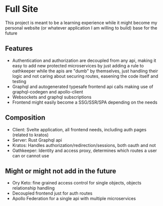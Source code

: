# Full Site

This project is meant to be a learning experience while it might become my personal website (or whatever application I am willing to build) base for the future

## Features

- Authentication and authorization are decoupled from any api, making it easy to add new protected microservices by just adding a rule to oathkeeper while the apis are "dumb" by themselves, just handling their logic and not caring about securing routes, easening the code itself and testing
- Graphql and autogenerated typesafe frontend api calls making use of graphql-codegen and apollo-client
- Websockets and graphql subscriptions
- Frontend might easily become a SSG/SSR/SPA depending on the needs

## Composition

- Client: Svelte application, all frontend needs, including auth pages (related to kratos)
- Server: Rust Graphql api
- Kratos: Handles authorization/redirection/sessions, both oauth and not
- Oathkeeper: Identity and access proxy, determines which routes a user can or cannot use

## Might or might not add in the future

- Ory Keto: fine grained access control for single objects, objects relationship handling
- Decoupled frontend just for auth routes
- Apollo Federation for a single api with multiple microservices
